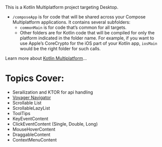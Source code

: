 This is a Kotlin Multiplatform project targeting Desktop.

* `/composeApp` is for code that will be shared across your Compose Multiplatform applications.
  It contains several subfolders:
  - `commonMain` is for code that’s common for all targets.
  - Other folders are for Kotlin code that will be compiled for only the platform indicated in the folder name.
    For example, if you want to use Apple’s CoreCrypto for the iOS part of your Kotlin app,
    `iosMain` would be the right folder for such calls.


Learn more about [Kotlin Multiplatform](https://www.jetbrains.com/help/kotlin-multiplatform-dev/get-started.html)…

# Topics Cover:
- Serailization and KTOR for api handling
- [Voyager Navigator](https://voyager.adriel.cafe/)
- Scrollable List
- ScrollableLazyList
- ToolTips
- KeyEventContent
- ClickEventContent (Single, Double, Long)
- MouseHoverContent
- DraggableContent
- ContextMenuContent
